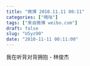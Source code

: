 ```yaml
---
title: "微博 2010.11.11 00:11"
categories: ["嘀咕"]
tags: ["来自微博 weibo.com"]
draft: false
slug: "USyz90"
date: "2010-11-11 00:11:00"
---
```


<p>我在听背对背拥抱 - 林俊杰 ​​​​</p>
